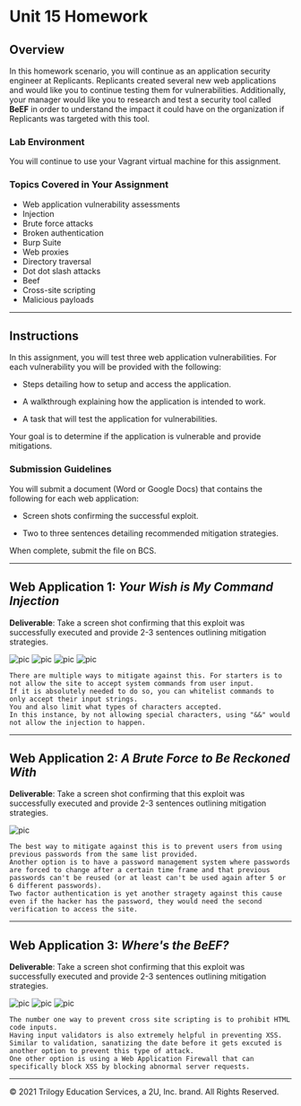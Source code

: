 # Unit 15 Homework

## Overview

In this homework scenario, you will continue as an application security engineer at Replicants. Replicants created several new web applications and would like you to continue testing them for vulnerabilities. Additionally, your manager would like you to research and test a security tool called **BeEF** in order to understand the impact it could have on the organization if Replicants was targeted with this tool. 

### Lab Environment

You will continue to use your Vagrant virtual machine for this assignment.

### Topics Covered in Your Assignment

- Web application vulnerability assessments
- Injection
- Brute force attacks
- Broken authentication
- Burp Suite
- Web proxies
- Directory traversal
- Dot dot slash attacks
- Beef
- Cross-site scripting
- Malicious payloads


---

## Instructions

In this assignment, you will test three web application vulnerabilities. For each vulnerability you will be provided with the following:

  - Steps detailing how to setup and access the application.

  - A walkthrough explaining how the application is intended to work.

  - A task that will test the application for vulnerabilities.

Your goal is to determine if the application is vulnerable and provide mitigations.

### Submission Guidelines

You will submit a document (Word or Google Docs) that contains the following for each web application: 

- Screen shots confirming the successful exploit.

- Two to three sentences detailing recommended mitigation strategies. 

When complete, submit the file on BCS.   


---

## Web Application 1: *Your Wish is My Command Injection*


**Deliverable**: Take a screen shot confirming that this exploit was successfully executed and provide 2-3 sentences outlining mitigation strategies. 

![pic](Images/Injection_passwd.PNG)
![pic](Images/passwd_verify.PNG)
![pic](Images/Injection_hosts.PNG)
![pic](Images/hosts_verify.PNG)

    There are multiple ways to mitigate against this. For starters is to not allow the site to accept system commands from user input.
    If it is absolutely needed to do so, you can whitelist commands to only accept their input strings. 
    You and also limit what types of characters accepted. 
    In this instance, by not allowing special characters, using "&&" would not allow the injection to happen.

---

## Web Application 2: *A Brute Force to Be Reckoned With*


**Deliverable**: Take a screen shot confirming that this exploit was successfully executed and provide 2-3 sentences outlining mitigation strategies. 

![pic](Images/Brute_Force.PNG)

    The best way to mitigate against this is to prevent users from using previous passwords from the same list provided. 
    Another option is to have a password management system where passwords are forced to change after a certain time frame and that previous passwords can't be reused (or at least can't be used again after 5 or 6 different passwords). 
    Two factor authentication is yet another stragety against this cause even if the hacker has the password, they would need the second verification to access the site.

---

## Web Application 3: *Where's the BeEF?*


**Deliverable**: Take a screen shot confirming that this exploit was successfully executed and provide 2-3 sentences outlining mitigation strategies. 

![pic](Images/Beef_Pretty_Theft.PNG)
![pic](Images/Beef_Notification.PNG)
![pic](Images/Beef_Geo2.png)

    The number one way to prevent cross site scripting is to prohibit HTML code inputs. 
    Having input validators is also extremely helpful in preventing XSS.
    Similar to validation, sanatizing the date before it gets excuted is another option to prevent this type of attack. 
    One other option is using a Web Application Firewall that can specifically block XSS by blocking abnormal server requests.
---

© 2021 Trilogy Education Services, a 2U, Inc. brand. All Rights Reserved.
